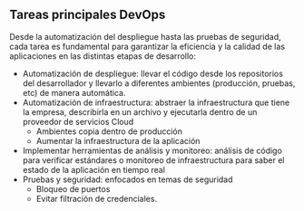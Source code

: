 <h2 align="left"> Tareas principales DevOps </h2>

<p align="left"> Desde la automatización del despliegue hasta las pruebas de seguridad, cada tarea es fundamental para garantizar la eficiencia y la calidad de las aplicaciones en las distintas etapas de desarrollo: 
    
* Automatización de despliegue: llevar el código desde los repositorios del desarrollador y llevarlo a diferentes ambientes (producción, pruebas, etc) de manera automática.
* Automatización de infraestructura: abstraer la infraestructura que tiene la empresa, describirla en un archivo y ejecutarla dentro de un proveedor de servicios Cloud
    * Ambientes copia dentro de producción
    * Aumentar la infraestructura de la aplicación
* Implementar herramientas de análisis y monitoreo: análisis de código para verificar estándares o monitoreo de infraestructura para saber el estado de la aplicación en tiempo real
* Pruebas y seguridad: enfocados en temas de seguridad
    * Bloqueo de puertos
    * Evitar filtración de credenciales. </p>